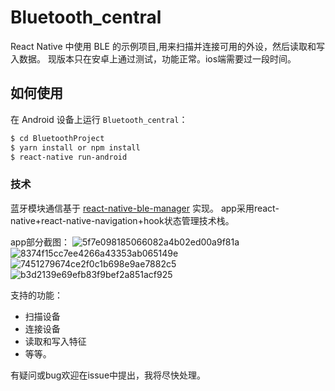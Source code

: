 # Bluetooth_central
React Native 中使用 BLE 的示例项目,用来扫描并连接可用的外设，然后读取和写入数据。
现版本只在安卓上通过测试，功能正常。ios端需要过一段时间。

## 如何使用

在 Android 设备上运行 `Bluetooth_central`：

```bash
$ cd BluetoothProject
$ yarn install or npm install
$ react-native run-android
```

### 技术

蓝牙模块通信基于 [react-native-ble-manager](https://github.com/innoveit/react-native-ble-manager) 实现。
app采用react-native+react-native-navigation+hook状态管理技术栈。

app部分截图：
![5f7e098185066082a4b02ed00a9f81a](https://user-images.githubusercontent.com/43999270/127261404-b54d2786-0825-473a-9c1c-b898ea9d031b.jpg)
![8374f15cc7ee4266a43353ab065149e](https://user-images.githubusercontent.com/43999270/127261420-7c910433-a083-403a-b665-ebf9a49454f0.jpg)
![7451279674ce2f0c1b698e9ae7882c5](https://user-images.githubusercontent.com/43999270/127261424-dccabd25-977a-4d89-9668-57bf55823e7e.jpg)
![b3d2139e69efb83f9bef2a851acf925](https://user-images.githubusercontent.com/43999270/127261429-cbadccc5-d926-4a44-9973-d55d8b66eccf.jpg)

支持的功能：
- 扫描设备
- 连接设备
- 读取和写入特征
- 等等。

有疑问或bug欢迎在issue中提出，我将尽快处理。
